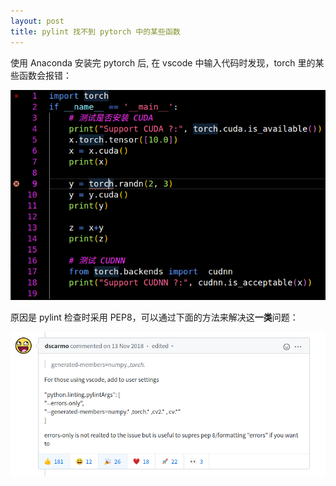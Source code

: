 ```yaml
---
layout: post
title: pylint 找不到 pytorch 中的某些函数
---
```


使用 Anaconda 安装完 pytorch 后, 在 vscode 中输入代码时发现，torch 里的某些函数会报错：

<center>
<img src = "https://raw.githubusercontent.com/v1otusc/PicBed/master/pylint_bug.png">
</center>

原因是 pylint 检查时采用 PEP8，可以通过下面的方法来解决这**一类**问题：

<center>
<img src = "https://raw.githubusercontent.com/v1otusc/PicBed/master/pylint_bug_fixed.png">
</center>

